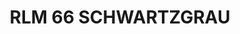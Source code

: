 ---
title: "RLM 66 SCHWARTZGRAU"
price: "TBA"
desc: "Opis nije dostupan"
img_path: "/assets/img/A.MIG-0218.jpg"
brand: AMMO
available: true
cat: "acrylics"
subcat: "ACRYLIC PAINTS (17 mL)"
subsubcat: "SS"
---